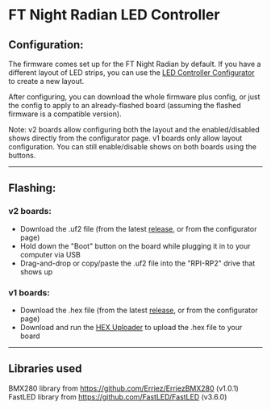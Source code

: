 # FT Night Radian LED Controller

## Configuration:

The firmware comes set up for the FT Night Radian by default. If you have a different layout of LED strips, you can use the [LED Controller Configurator](https://wingnut-tech.github.io/LEDControllerConfigurator/) to create a new layout.

After configuring, you can download the whole firmware plus config, or just the config to apply to an already-flashed board (assuming the flashed firmware is a compatible version).

Note: v2 boards allow configuring both the layout and the enabled/disabled shows directly from the configurator page. v1 boards only allow layout configuration. You can still enable/disable shows on both boards using the buttons.

---

## Flashing:

### v2 boards:
- Download the .uf2 file (from the latest [release](https://github.com/wingnut-tech/LEDControllerV2/releases), or from the configurator page)
- Hold down the "Boot" button on the board while plugging it in to your computer via USB
- Drag-and-drop or copy/paste the .uf2 file into the "RPI-RP2" drive that shows up


### v1 boards:
- Download the .hex file (from the latest [release](https://github.com/wingnut-tech/LEDControllerV2/releases), or from the configurator page)
- Download and run the [HEX Uploader](https://github.com/wingnut-tech/HEXUploader) to upload the .hex file to your board

---

## Libraries used

BMX280 library from <https://github.com/Erriez/ErriezBMX280> (v1.0.1)  
FastLED library from <https://github.com/FastLED/FastLED> (v3.6.0)  
